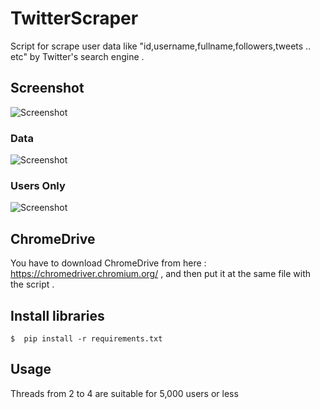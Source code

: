 # TwitterScraper
Script for scrape user data like "id,username,fullname,followers,tweets .. etc" by Twitter's search engine .


## Screenshot
![Screenshot](https://i.ibb.co/cv2H99H/Screenshot-3.png)

### Data
![Screenshot](https://i.ibb.co/y5xkfqQ/Screenshot-4.png)

### Users Only
![Screenshot](https://i.ibb.co/48VRNM6/Screenshot-5.png)

## ChromeDrive 
You have to download ChromeDrive from here : https://chromedriver.chromium.org/ , and then put it at the same file with the script .


## Install libraries 
    $  pip install -r requirements.txt


## Usage 
Threads from 2 to 4 are suitable for 5,000 users or less
